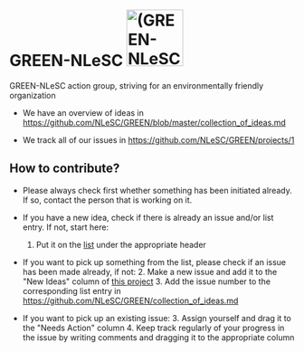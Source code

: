 # GREEN-NLeSC <img src="https://github.com/NLeSC/GREEN/blob/master/img/GREEN-NLeSC_logo_G_nl_greenblack.png" width="100" alt="(GREEN-NLeSC logo)"/>
GREEN-NLeSC action group, striving for an environmentally friendly organization

* We have an overview of ideas in https://github.com/NLeSC/GREEN/blob/master/collection_of_ideas.md

* We track all of our issues in https://github.com/NLeSC/GREEN/projects/1

## How to contribute?

* Please always check first whether something has been initiated already. If so, contact the person that is working on it.

* If you have a new idea, check if there is already an issue and/or list entry. If not, start here: 
    1. Put it on the [list](https://github.com/NLeSC/GREEN/collection_of_ideas.md) under the appropriate header
    
* If you want to pick up something from the list, please check if an issue has been made already, if not:
    2. Make a new issue and add it to the "New Ideas" column of [this project](https://github.com/NLeSC/GREEN/projects/1)
    3. Add the issue number to the corresponding list entry in https://github.com/NLeSC/GREEN/collection_of_ideas.md

* If you want to pick up an existing issue:
    3. Assign yourself and drag it to the "Needs Action" column
    4. Keep track regularly of your progress in the issue by writing comments and dragging it to the appropriate column
